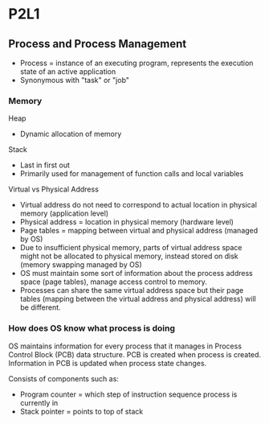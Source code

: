 # P2L1

## Process and Process Management

- Process = instance of an executing program, represents the execution state of an active application
- Synonymous with "task" or "job"

### Memory

Heap
- Dynamic allocation of memory

Stack 
- Last in first out
- Primarily used for management of function calls and local variables

Virtual vs Physical Address
- Virtual address do not need to correspond to actual location in physical memory (application level)
- Physical address = location in physical memory (hardware level)
- Page tables = mapping between virtual and physical address (managed by OS)
- Due to insufficient physical memory, parts of virtual address space might not be allocated to physical memory, instead stored on disk (memory swapping managed by OS)
- OS must maintain some sort of information about the process address space (page tables), manage access control to memory.
- Processes can share the same virtual address space but their page tables (mapping between the virtual address and physical address) will be different.

### How does OS know what process is doing

OS maintains information for every process that it manages in Process Control Block (PCB) data structure. PCB is created when process is created. Information in PCB is updated when process state changes.

Consists of components such as:
- Program counter = which step of instruction sequence process is currently in
- Stack pointer = points to top of stack

